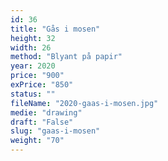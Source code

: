```yaml
---
id: 36
title: "Gås i mosen"
height: 32
width: 26
method: "Blyant på papir"
year: 2020
price: "900"
exPrice: "850"
status: ""
fileName: "2020-gaas-i-mosen.jpg"
medie: "drawing"
draft: "False"
slug: "gaas-i-mosen"
weight: "70"
---
```

